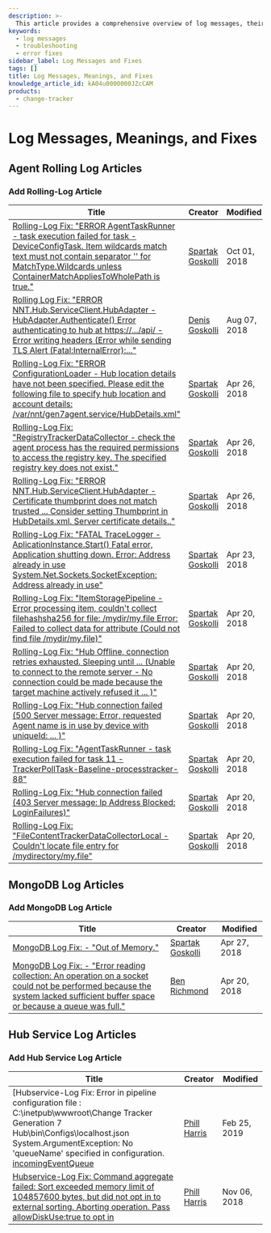 ```yaml
---
description: >-
  This article provides a comprehensive overview of log messages, their meanings, and fixes related to various components of the system.
keywords:
  - log messages
  - troubleshooting
  - error fixes
sidebar_label: Log Messages and Fixes
tags: []
title: Log Messages, Meanings, and Fixes
knowledge_article_id: kA04u0000000JZcCAM
products:
  - change-tracker
---
```


# Log Messages, Meanings, and Fixes

## Agent Rolling Log Articles

### Add Rolling-Log Article

| Title                                                                                                                                                                                                                                           | Creator               | Modified      |
|-------------------------------------------------------------------------------------------------------------------------------------------------------------------------------------------------------------------------------------------------|-----------------------|---------------|
| [Rolling-Log Fix: "ERROR AgentTaskRunner - task execution failed for task - DeviceConfigTask. Item wildcards match text must not contain separator '\' for MatchType.Wildcards unless ContainerMatchAppliesToWholePath is true."](https://kb.netwrix.com/8278) | [Spartak Goskolli](https://kb.netwrix.com/people/557058:060d7ab9-dd82-46a6-8900-ee0816cf4652?ref=confluence) | Oct 01, 2018 |
| [Rolling Log Fix: "ERROR NNT.Hub.ServiceClient.HubAdapter - HubAdapter.Authenticate() Error authenticating to hub at https://.../api/ - Error writing headers (Error while sending TLS Alert (Fatal:InternalError):..."](https://kb.netwrix.com/8364) | [Denis Goskolli](https://kb.netwrix.com/people/5acd205234f1e62b1ac87a3a?ref=confluence) | Aug 07, 2018 |
| [Rolling-Log Fix: "ERROR ConfigurationLoader - Hub location details have not been specified. Please edit the following file to specify hub location and account details: /var/nnt/gen7agent.service/HubDetails.xml"](https://kb.netwrix.com/8208) | [Spartak Goskolli](https://kb.netwrix.com/people/557058:060d7ab9-dd82-46a6-8900-ee0816cf4652?ref=confluence) | Apr 26, 2018 |
| [Rolling-Log Fix: "RegistryTrackerDataCollector - check the agent process has the required permissions to access the registry key. The specified registry key does not exist."](https://kb.netwrix.com/8210) | [Spartak Goskolli](https://kb.netwrix.com/people/557058:060d7ab9-dd82-46a6-8900-ee0816cf4652?ref=confluence) | Apr 26, 2018 |
| [Rolling-Log Fix: "ERROR NNT.Hub.ServiceClient.HubAdapter - Certificate thumbprint does not match trusted ... Consider setting Thumbprint in HubDetails.xml. Server certificate details.."](https://kb.netwrix.com/8209) | [Spartak Goskolli](https://kb.netwrix.com/people/557058:060d7ab9-dd82-46a6-8900-ee0816cf4652?ref=confluence) | Apr 26, 2018 |
| [Rolling-Log Fix: "FATAL TraceLogger - AplicationInstance.Start() Fatal error, Application shutting down. Error: Address already in use System.Net.Sockets.SocketException: Address already in use"](https://kb.netwrix.com/8207) | [Spartak Goskolli](https://kb.netwrix.com/people/557058:060d7ab9-dd82-46a6-8900-ee0816cf4652?ref=confluence) | Apr 23, 2018 |
| [Rolling-Log Fix: "ItemStoragePipeline - Error processing item, couldn't collect filehashsha256 for file: /mydir/my.file Error: Failed to collect data for attribute (Could not find file /mydir/my.file)"](https://kb.netwrix.com/8205) | [Spartak Goskolli](https://kb.netwrix.com/people/557058:060d7ab9-dd82-46a6-8900-ee0816cf4652?ref=confluence) | Apr 20, 2018 |
| [Rolling-Log Fix: "Hub Offline, connection retries exhausted. Sleeping until ... (Unable to connect to the remote server - No connection could be made because the target machine actively refused it ... )"](https://kb.netwrix.com/8206) | [Spartak Goskolli](https://kb.netwrix.com/people/557058:060d7ab9-dd82-46a6-8900-ee0816cf4652?ref=confluence) | Apr 20, 2018 |
| [Rolling-Log Fix: "Hub connection failed (500 Server message: Error, requested Agent name is in use by device with uniqueId: ... )"](https://kb.netwrix.com/8158) | [Spartak Goskolli](https://kb.netwrix.com/people/557058:060d7ab9-dd82-46a6-8900-ee0816cf4652?ref=confluence) | Apr 20, 2018 |
| [Rolling-Log Fix: "AgentTaskRunner - task execution failed for task 11 - TrackerPollTask-Baseline-processtracker-88"](https://kb.netwrix.com/8201) | [Spartak Goskolli](https://kb.netwrix.com/people/557058:060d7ab9-dd82-46a6-8900-ee0816cf4652?ref=confluence) | Apr 20, 2018 |
| [Rolling-Log Fix: "Hub connection failed (403 Server message: Ip Address Blocked: LoginFailures)"](https://kb.netwrix.com/8171) | [Spartak Goskolli](https://kb.netwrix.com/people/557058:060d7ab9-dd82-46a6-8900-ee0816cf4652?ref=confluence) | Apr 20, 2018 |
| [Rolling-Log Fix: "FileContentTrackerDataCollectorLocal - Couldn't locate file entry for /mydirectory/my.file"](https://kb.netwrix.com/8203) | [Spartak Goskolli](https://kb.netwrix.com/people/557058:060d7ab9-dd82-46a6-8900-ee0816cf4652?ref=confluence) | Apr 20, 2018 |

## MongoDB Log Articles

### Add MongoDB Log Article

| Title                                                                                                                                                                                                                                           | Creator               | Modified      |
|-------------------------------------------------------------------------------------------------------------------------------------------------------------------------------------------------------------------------------------------------|-----------------------|---------------|
| [MongoDB Log Fix: - "Out of Memory."](https://kb.netwrix.com/8211)                                                                                                                                                                          | [Spartak Goskolli](https://kb.netwrix.com/people/557058:060d7ab9-dd82-46a6-8900-ee0816cf4652?ref=confluence) | Apr 27, 2018 |
| [MongoDB Log Fix: - "Error reading collection: An operation on a socket could not be performed because the system lacked sufficient buffer space or because a queue was full."](https://kb.netwrix.com/8156)                               | [Ben Richmond](https://kb.netwrix.com/people/557058:3b236370-f6d9-49c8-97bd-3e5964f25e8b?ref=confluence) | Apr 20, 2018 |

## Hub Service Log Articles

### Add Hub Service Log Article

| Title                                                                                                                                                                                                                                           | Creator               | Modified      |
|-------------------------------------------------------------------------------------------------------------------------------------------------------------------------------------------------------------------------------------------------|-----------------------|---------------|
| [Hubservice-Log Fix: Error in pipeline configuration file : C:\inetpub\wwwroot\Change Tracker Generation 7 Hub\bin\Configs\localhost.json System.ArgumentException: No 'queueName' specified in configuration. [incomingEventQueue](https://kb.netwrix.com/8291) | [Phill Harris](https://kb.netwrix.com/people/557058:ff4446e4-92e8-4b7b-b08b-668b2cf5c067?ref=confluence) | Feb 25, 2019 |
| [Hubservice-Log Fix: Command aggregate failed: Sort exceeded memory limit of 104857600 bytes, but did not opt in to external sorting. Aborting operation. Pass allowDiskUse:true to opt in](https://kb.netwrix.com/8264)                       | [Phill Harris](https://kb.netwrix.com/people/557058:ff4446e4-92e8-4b7b-b08b-668b2cf5c067?ref=confluence) | Nov 06, 2018 |